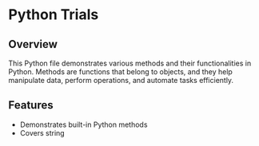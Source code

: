 # Python Trials
## Overview
This Python file demonstrates various methods and their functionalities in Python. Methods are functions that belong to objects, and they help manipulate data, perform operations, and automate tasks efficiently.

## Features
- Demonstrates built-in Python methods
- Covers string